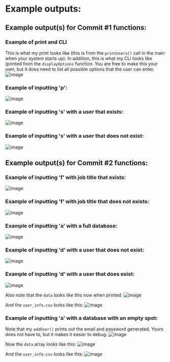 # Example outputs: 
## Example output(s) for Commit #1 functions: 

### Example of print and CLI
This is what my print looks like (this is from the `printUsers()` call in the main when your system starts up). In addition, this is what my CLI looks like (printed from the `displayOptions` function. You are free to make this your own, but it does need to list all possible options that the user can enter. 
![image](https://user-images.githubusercontent.com/3376451/131866122-4d58d47a-c9c3-4e6e-8ea4-c50aa95811f2.png)

### Example of inputting 'p': 
![image](https://user-images.githubusercontent.com/3376451/131866422-0d496429-c51d-4aac-ac86-17905fe226d4.png)

### Example of inputting 's' with a user that exists: 
![image](https://user-images.githubusercontent.com/3376451/131866713-ba168bc5-8148-47fa-8178-0f94d0e05273.png)

### Example of inputting 's' with a user that does not exist: 
![image](https://user-images.githubusercontent.com/3376451/131866843-08d3688f-e0c7-45ad-a0db-ae6062f53f7d.png)


## Example output(s) for Commit #2 functions: 

### Example of inputting 'f' with job title that exists:
![image](https://user-images.githubusercontent.com/3376451/131867514-48f4d4d6-0f0b-4714-b342-cb0744f5d827.png)

### Example of inputting 'f' with job title that does not exists:
![image](https://user-images.githubusercontent.com/3376451/131867581-369c62bb-f475-4d35-89f6-735e912f62a9.png)

### Example of inputting 'a' with a full database: 
![image](https://user-images.githubusercontent.com/3376451/131867652-e1984363-fb71-43d5-b333-d42b5a040d15.png)

### Example of inputting 'd' with a user that does not exist:
![image](https://user-images.githubusercontent.com/3376451/131867711-1733e77b-9c72-46ed-bfb9-5816d4fe1f07.png)

### Example of inputting 'd' with a user that does exist: 
![image](https://user-images.githubusercontent.com/3376451/131867801-39195a52-ffa8-4782-aba8-913f37723d8d.png)

Also note that the `data` looks like this now when printed:
![image](https://user-images.githubusercontent.com/3376451/131867875-ca7917ff-ca87-4f19-babc-51a3d635e909.png)

And the `user_info.csv` looks like this:
![image](https://user-images.githubusercontent.com/3376451/131867974-e9bba267-e0ed-47a7-8f47-08e36e6ef7ee.png)

### Example of inputting 'a' with a database with an empty spot: 
Note that my `addUser()` prints out the email and password generated. Yours does not have to, but it makes it easier to debug. 
![image](https://user-images.githubusercontent.com/3376451/131868574-438db0f3-22b1-4110-af2b-c7cee3ad40ae.png)

Now the `data` array looks like this:
![image](https://user-images.githubusercontent.com/3376451/131868742-dc63760c-3234-4d2a-8350-39c1aa9f0b77.png)

And the `user_info.csv` looks like this:
![image](https://user-images.githubusercontent.com/3376451/131868820-d325583d-39c3-4993-9a08-e9af9a5b69ca.png)


